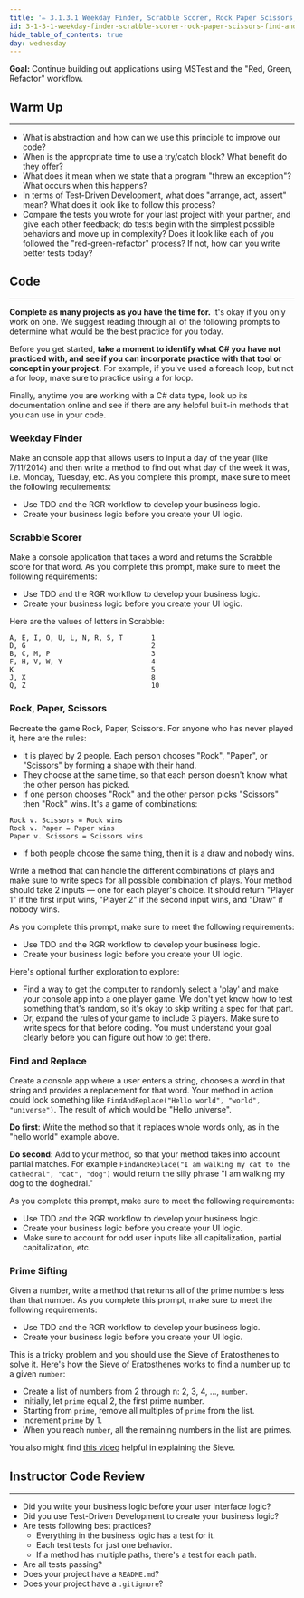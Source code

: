 ```yaml
---
title: '✏️ 3.1.3.1 Weekday Finder, Scrabble Scorer, Rock Paper Scissors, Find and Replace, Prime Sifting'
id: 3-1-3-1-weekday-finder-scrabble-scorer-rock-paper-scissors-find-and-replace-prime-sifting
hide_table_of_contents: true
day: wednesday
---
```


**Goal:** Continue building out applications using MSTest and the "Red, Green, Refactor" workflow.

## Warm Up
---

* What is abstraction and how can we use this principle to improve our code?
* When is the appropriate time to use a try/catch block? What benefit do they offer?
* What does it mean when we state that a program "threw an exception"? What occurs when this happens?
* In terms of Test-Driven Development, what does "arrange, act, assert" mean? What does it look like to follow this process?
* Compare the tests you wrote for your last project with your partner, and give each other feedback; do tests begin with the simplest possible behaviors and move up in complexity? Does it look like each of you followed the "red-green-refactor" process? If not, how can you write better tests today?

## Code
---

**Complete as many projects as you have the time for.** It's okay if you only work on one. We suggest reading through all of the following prompts to determine what would be the best practice for you today.

Before you get started, **take a moment to identify what C# you have not practiced with, and see if you can incorporate practice with that tool or concept in your project.** For example, if you've used a foreach loop, but not a for loop, make sure to practice using a for loop.

Finally, anytime you are working with a C# data type, look up its documentation online and see if there are any helpful built-in methods that you can use in your code.

### Weekday Finder

Make an console app that allows users to input a day of the year (like 7/11/2014) and then write a method to find out what day of the week it was, i.e. Monday, Tuesday, etc. As you complete this prompt, make sure to meet the following requirements:

* Use TDD and the RGR workflow to develop your business logic. 
* Create your business logic before you create your UI logic. 

### Scrabble Scorer

Make a console application that takes a word and returns the Scrabble score for that word. As you complete this prompt, make sure to meet the following requirements:

* Use TDD and the RGR workflow to develop your business logic. 
* Create your business logic before you create your UI logic. 

Here are the values of letters in Scrabble:

```
A, E, I, O, U, L, N, R, S, T       1
D, G                               2
B, C, M, P                         3
F, H, V, W, Y                      4
K                                  5
J, X                               8
Q, Z                               10
```

### Rock, Paper, Scissors

Recreate the game Rock, Paper, Scissors. For anyone who has never played it, here are the rules:

* It is played by 2 people. Each person chooses "Rock", "Paper", or "Scissors" by forming a shape with their hand.
* They choose at the same time, so that each person doesn't know what the other person has picked.
* If one person chooses "Rock" and the other person picks "Scissors" then "Rock" wins. It's a game of combinations:

```
Rock v. Scissors = Rock wins
Rock v. Paper = Paper wins
Paper v. Scissors = Scissors wins
```

* If both people choose the same thing, then it is a draw and nobody wins.

Write a method that can handle the different combinations of plays and make sure to write specs for all possible combination of plays. Your method should take 2 inputs — one for each player's choice. It should return "Player 1" if the first input wins, "Player 2" if the second input wins, and "Draw" if nobody wins.

As you complete this prompt, make sure to meet the following requirements:

* Use TDD and the RGR workflow to develop your business logic. 
* Create your business logic before you create your UI logic. 

Here's optional further exploration to explore: 

* Find a way to get the computer to randomly select a 'play' and make your console app into a one player game. We don't yet know how to test something that's random, so it's okay to skip writing a spec for that part. 
* Or, expand the rules of your game to include 3 players. Make sure to write specs for that before coding. You must understand your goal clearly before you can figure out how to get there.

### Find and Replace

Create a console app where a user enters a string, chooses a word in that string and provides a replacement for that word.  Your method in action could look something like `FindAndReplace("Hello world", "world", "universe")`. The result of which would be "Hello universe".

**Do first**: Write the method so that it replaces whole words only, as in the "hello world" example above.

**Do second**: Add to your method, so that your method takes into account partial matches.  For example `FindAndReplace("I am walking my cat to the cathedral", "cat", "dog")` would return the silly phrase "I am walking my dog to the doghedral."

As you complete this prompt, make sure to meet the following requirements:

* Use TDD and the RGR workflow to develop your business logic. 
* Create your business logic before you create your UI logic. 
* Make sure to account for odd user inputs like all capitalization, partial capitalization, etc. 

### Prime Sifting

Given a number, write a method that returns all of the prime numbers less than that number. As you complete this prompt, make sure to meet the following requirements:

* Use TDD and the RGR workflow to develop your business logic. 
* Create your business logic before you create your UI logic. 

This is a tricky problem and you should use the Sieve of Eratosthenes to solve it. Here's how the Sieve of Eratosthenes works to find a number up to a given `number`:

* Create a list of numbers from 2 through n: 2, 3, 4, ..., `number`.
* Initially, let `prime` equal 2, the first prime number.
* Starting from `prime`, remove all multiples of `prime` from the list.
* Increment `prime` by 1.
* When you reach `number`, all the remaining numbers in the list are primes.

You also might find [this video](https://www.youtube.com/watch?v=V08g_lkKj6Q) helpful in explaining the Sieve.

## Instructor Code Review
---

* Did you write your business logic before your user interface logic?
* Did you use Test-Driven Development to create your business logic? 
* Are tests following best practices? 
  * Everything in the business logic has a test for it.
  * Each test tests for just one behavior.
  * If a method has multiple paths, there's a test for each path.
* Are all tests passing?
* Does your project have a `README.md`?
* Does your project have a `.gitignore`?
